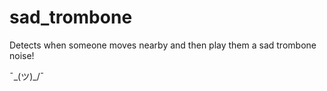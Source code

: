 # sad_trombone

Detects when someone moves nearby and then play them a sad trombone noise!

¯\_(ツ)_/¯
